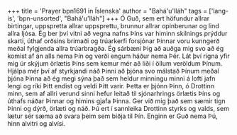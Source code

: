 +++
title = 'Prayer bpn1691 in Íslenska'
author = "Bahá'u'lláh"
tags = ['lang-is', 'bpn-unsorted', "Bahá'u'lláh"]
+++
Ó Guð, sem ert höfundur allrar birtingar, upp­spretta allrar uppsprettu, brunnur allrar opin­berunar og lind allra ljósa. Ég ber því vitni að vegna nafns Þíns var himinn skilnings prýddur skarti, úthaf orðsins brimaði og trúarkerfi forsjónar Þinnar voru kunngerð meðal fylgjenda allra trúar­bragða.
Ég sárbæni Þig að auðga mig svo að ég komist af án alls nema Þín og verði engum háður nema Þér. Lát því rigna yfir mig úr skýjum örlætis Þíns sem kemur mér að liði í öllum veröldum Þínum. Hjálpa mér því af styrkjandi náð Þinni að þjóna svo málstað Þínum meðal þjóna Þinna að ég megi sýna það sem heldur minningu minni á lofti jafn lengi og ríki Þitt endist og veldi Þitt varir.
Þetta er þjónn Þinn, ó Drottinn minn, sem af allri verund sinni hefur leitað til sjónarhrings ör­lætis Þíns og úthafs náðar Þinnar og himins gjafa Þinna. Ger við mig það sem sæmir tign Þinni og dýrð, örlæti og náð.
Þú ert í sannleika Drottinn styrks og valds, sem lætur sér sæma að svara þeim sem biðja til Þín. Enginn er Guð nema Þú, hinn alvitri og alvísi.
